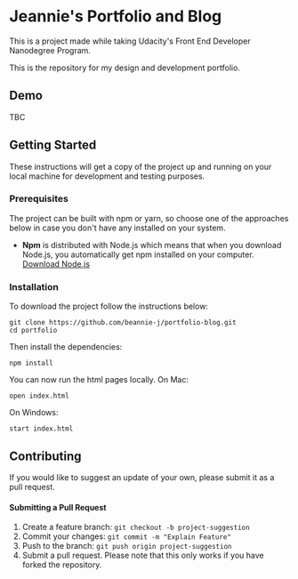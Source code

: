 # Jeannie's Portfolio and Blog

This is a project made while taking Udacity's Front End Developer Nanodegree Program.

This is the repository for my design and development portfolio.

## Demo

TBC

## Getting Started

These instructions will get a copy of the project up and running on your local machine for development and testing purposes.

### Prerequisites

The project can be built with npm or yarn, so choose one of the approaches below in case you don't have any installed on your system.

- **Npm** is distributed with Node.js which means that when you download Node.js, you automatically get npm installed on your computer. [Download Node.js](https://nodejs.org/en/download/)

### Installation

To download the project follow the instructions below:

```
git clone https://github.com/beannie-j/portfolio-blog.git
cd portfolio
```

Then install the dependencies:

```
npm install
```

You can now run the html pages locally.
On Mac:

```
open index.html
```

On Windows:

```
start index.html
```

## Contributing

If you would like to suggest an update of your own, please submit it as a pull request.

#### Submitting a Pull Request

1. Create a feature branch: `git checkout -b project-suggestion`
2. Commit your changes: `git commit -m "Explain Feature"`
3. Push to the branch: `git push origin project-suggestion`
4. Submit a pull request.
   Please note that this only works if you have forked the repository.
